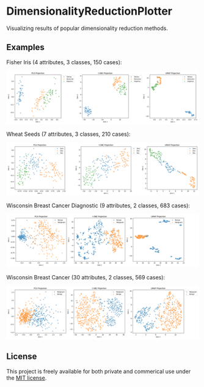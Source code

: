 # DimensionalityReductionPlotter

Visualizing results of popular dimensionality reduction methods.

## Examples

Fisher Iris (4 attributes, 3 classes, 150 cases):

![Fisher Iris Example](fisher_iris_embeddings_20250215162916.png)

Wheat Seeds (7 attributes, 3 classes, 210 cases):

![Wheat Seeds Example](wheat_seeds_embeddings_20250215165450.png)

Wisconsin Breast Cancer Diagnostic (9 attributes, 2 classes, 683 cases):

![Wisconsin Breast Cancer Diagnostic Example](breast-cancer-wisconsin-diagnostic_embeddings_20250215164847.png)

Wisconsin Breast Cancer (30 attributes, 2 classes, 569 cases):

![Wisconsin Breast Cancer Example](breast-cancer-wisconsin_embeddings_20250215165142.png)

## License

This project is freely available for both private and commerical use under the [MIT license](LICENSE).
